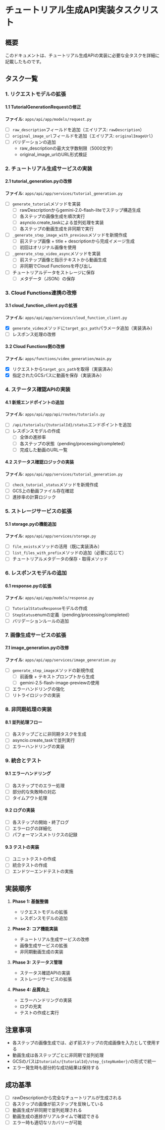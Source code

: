 # チュートリアル生成API実装タスクリスト

## 概要
このドキュメントは、チュートリアル生成APIの実装に必要な全タスクを詳細に記載したものです。

## タスク一覧

### 1. リクエストモデルの拡張

#### 1.1 TutorialGenerationRequestの修正
**ファイル**: `apps/api/app/models/request.py`
- [ ] `raw_description`フィールドを追加（エイリアス: `rawDescription`）
- [ ] `original_image_url`フィールドを追加（エイリアス: `originalImageUrl`）
- [ ] バリデーションの追加
  - raw_descriptionの最大文字数制限（5000文字）
  - original_image_urlのURL形式検証

### 2. チュートリアル生成サービスの実装

#### 2.1 tutorial_generation.pyの改修
**ファイル**: `apps/api/app/services/tutorial_generation.py`
- [ ] `generate_tutorial`メソッドを実装
  - [ ] rawDescriptionからgemini-2.0-flash-liteでステップ構造生成
  - [ ] 各ステップの画像生成を順次実行
  - [ ] asyncio.create_taskによる並列処理を実装
  - [ ] 各ステップの動画生成を非同期で実行
- [ ] `_generate_step_image_with_previous`メソッドを新規作成
  - [ ] 前ステップ画像 + title + descriptionから完成イメージ生成
  - [ ] 初回はオリジナル画像を使用
- [ ] `_generate_step_video_async`メソッドを実装
  - [ ] 前ステップ画像と指示テキストから動画生成
  - [ ] 非同期でCloud Functionsを呼び出し
- [ ] チュートリアルデータをストレージに保存
  - [ ] メタデータ（JSON）の保存

### 3. Cloud Functions連携の改修

#### 3.1 cloud_function_client.pyの拡張
**ファイル**: `apps/api/app/services/cloud_function_client.py`
- [x] `generate_video`メソッドに`target_gcs_path`パラメータ追加（実装済み）
- [ ] レスポンス処理の改修

#### 3.2 Cloud Functions側の改修
**ファイル**: `apps/functions/video_generation/main.py`
- [x] リクエストから`target_gcs_path`を取得（実装済み）
- [x] 指定されたGCSパスに動画を保存（実装済み）

### 4. ステータス確認APIの実装

#### 4.1 新規エンドポイントの追加
**ファイル**: `apps/api/app/api/routes/tutorials.py`
- [ ] `/api/tutorials/{tutorialId}/status`エンドポイントを追加
- [ ] レスポンスモデルの作成
  - [ ] 全体の進捗率
  - [ ] 各ステップの状態（pending/processing/completed）
  - [ ] 完成した動画のURL一覧

#### 4.2 ステータス確認ロジックの実装
**ファイル**: `apps/api/app/services/tutorial_generation.py`
- [ ] `check_tutorial_status`メソッドを新規作成
- [ ] GCS上の動画ファイル存在確認
- [ ] 進捗率の計算ロジック

### 5. ストレージサービスの拡張

#### 5.1 storage.pyの機能追加
**ファイル**: `apps/api/app/services/storage.py`
- [ ] `file_exists`メソッドの活用（既に実装済み）
- [ ] `list_files_with_prefix`メソッドの追加（必要に応じて）
- [ ] チュートリアルメタデータの保存・取得メソッド

### 6. レスポンスモデルの追加

#### 6.1 response.pyの拡張
**ファイル**: `apps/api/app/models/response.py`
- [ ] `TutorialStatusResponse`モデルの作成
- [ ] `StepStatus`enumの定義（pending/processing/completed）
- [ ] バリデーションルールの追加

### 7. 画像生成サービスの拡張

#### 7.1 image_generation.pyの改修
**ファイル**: `apps/api/app/services/image_generation.py`
- [ ] `generate_step_image`メソッドの新規作成
  - [ ] 前画像 + テキストプロンプトから生成
  - [ ] gemini-2.5-flash-image-previewの使用
- [ ] エラーハンドリングの強化
- [ ] リトライロジックの実装

### 8. 非同期処理の実装

#### 8.1 並列処理フロー
- [ ] 各ステップごとに非同期タスクを生成
- [ ] asyncio.create_taskで並列実行
- [ ] エラーハンドリングの実装

### 9. 統合とテスト

#### 9.1 エラーハンドリング
- [ ] 各ステップでのエラー処理
- [ ] 部分的な失敗時の対応
- [ ] タイムアウト処理

#### 9.2 ログの実装
- [ ] 各ステップの開始・終了ログ
- [ ] エラーログの詳細化
- [ ] パフォーマンスメトリクスの記録

#### 9.3 テストの実装
- [ ] ユニットテストの作成
- [ ] 統合テストの作成
- [ ] エンドツーエンドテストの実施

## 実装順序

1. **Phase 1: 基盤整備**
   - リクエストモデルの拡張
   - レスポンスモデルの追加

2. **Phase 2: コア機能実装**
   - チュートリアル生成サービスの改修
   - 画像生成サービスの拡張
   - 非同期動画生成の実装

3. **Phase 3: ステータス管理**
   - ステータス確認APIの実装
   - ストレージサービスの拡張

4. **Phase 4: 品質向上**
   - エラーハンドリングの実装
   - ログの充実
   - テストの作成と実行

## 注意事項

- 各ステップの画像生成では、必ず前ステップの完成画像を入力として使用する
- 動画生成は各ステップごとに非同期で並列処理
- GCSのパスは`tutorials/{tutorialId}/step_{stepNumber}/`の形式で統一
- エラー発生時も部分的な成功結果は保持する

## 成功基準

- [ ] rawDescriptionから完全なチュートリアルが生成される
- [ ] 各ステップの画像が前ステップを反映している
- [ ] 動画生成が非同期で並列処理される
- [ ] 動画生成の進捗がリアルタイムで確認できる
- [ ] エラー時も適切なリカバリーが可能